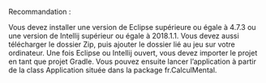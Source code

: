 Recommandation :


Vous devez installer une version de Eclipse supérieure ou égale à 4.7.3 ou une version de Intellij supérieur ou égale à 2018.1.1.
Vous devez aussi télécharger le dossier Zip, puis ajouter le dossier lié au jeu sur votre ordinateur.
Une fois Eclipse ou Intellij ouvert, vous devez importer le projet en tant que projet Gradle. Vous pouvez ensuite lancer l’application à partir de la class Application située dans la package fr.CalculMental.
